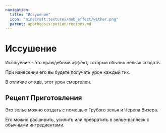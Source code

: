 ```yaml
---
navigation:
  title: "Иссушение"
  icon: "minecraft:textures/mob_effect/wither.png"
  parent: apotheosis:potion/recipes.md
---
```


# Иссушение

<Color id="red">Иссшуение</Color> - это враждебный эффект, который обычно нельзя создать.

При нанесении его вы будете получать урон каждый тик.

В отличие от яда, этот урон смертелен.

## Рецепт Приготовления

<ItemImage id="wstweaks:fragment" />

Это зелье можно создать с помощью Грубого зелья и Черепа Визера. 

Его можно расширить, усилить или превратить в зелье-всплеск с обычными ингредиентами.

